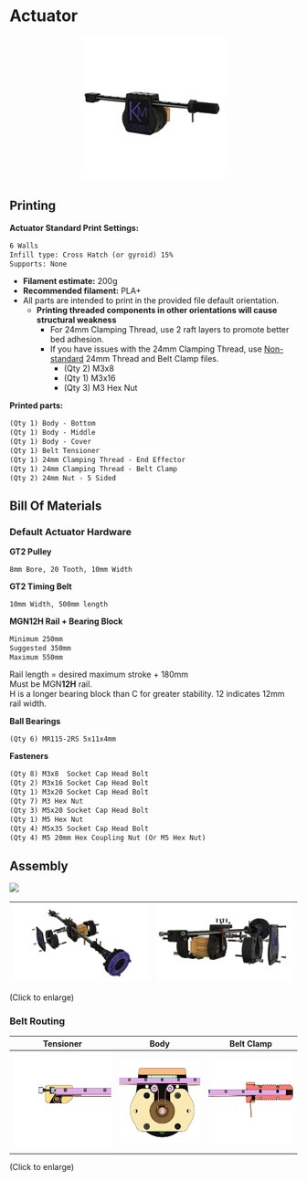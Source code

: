 # Actuator

<div align="center"><img src="../Printed Parts/Actuator/_images/Overview - Actuator Default.png" alt="" width="50%"></div>

## Printing

**Actuator Standard Print Settings:**

```
6 Walls
Infill type: Cross Hatch (or gyroid) 15%
Supports: None
```

* **Filament estimate:** 200g
* **Recommended filament:** PLA+
* All parts are intended to print in the provided file default orientation.
  * **Printing threaded components in other orientations will cause structural weakness**
    * For 24mm Clamping Thread, use 2 raft layers to promote better bed adhesion.
    * If you have issues with the 24mm Clamping Thread, use [Non-standard](../Printed%20Parts/Actuator/Non-standard/) 24mm Thread and Belt Clamp files.
      * (Qty 2) M3x8
      * (Qty 1) M3x16
      * (Qty 3) M3 Hex Nut

**Printed parts:**

```
(Qty 1) Body - Bottom
(Qty 1) Body - Middle
(Qty 1) Body - Cover
(Qty 1) Belt Tensioner
(Qty 1) 24mm Clamping Thread - End Effector
(Qty 1) 24mm Clamping Thread - Belt Clamp
(Qty 2) 24mm Nut - 5 Sided
```

## Bill Of Materials

### Default Actuator Hardware

**GT2 Pulley**

```
8mm Bore, 20 Tooth, 10mm Width
```

**GT2 Timing Belt**

```
10mm Width, 500mm length
```

**MGN12H Rail + Bearing Block**

```
Minimum 250mm
Suggested 350mm
Maximum 550mm
```

Rail length = desired maximum stroke + 180mm\
Must be MGN**12H** rail.\
H is a longer bearing block than C for greater stability. 12 indicates 12mm rail width.

**Ball Bearings**

```
(Qty 6) MR115-2RS 5x11x4mm 
```

**Fasteners**

```
(Qty 8) M3x8  Socket Cap Head Bolt 
(Qty 2) M3x16 Socket Cap Head Bolt 
(Qty 1) M3x20 Socket Cap Head Bolt 
(Qty 7) M3 Hex Nut
(Qty 3) M5x20 Socket Cap Head Bolt
(Qty 1) M5 Hex Nut
(Qty 4) M5x35 Socket Cap Head Bolt 
(Qty 4) M5 20mm Hex Coupling Nut (Or M5 Hex Nut)
```

## Assembly

![](<../Printed Parts/Actuator/_images/Exploded ALT - Actuator Default.gif>)

| ![](<../Printed Parts/Actuator/_images/Exploded - Actuator Default.png>) | ![](<../Printed Parts/Actuator/_images/Exploded ALT - Actuator Default.png>) |
| ------------------------------------------------------------------------ | ---------------------------------------------------------------------------- |

(Click to enlarge)

### Belt Routing

| Tensioner                                                                 | Body                                                                        | Belt Clamp                                                                           |
| ------------------------------------------------------------------------- | --------------------------------------------------------------------------- | ------------------------------------------------------------------------------------ |
| ![](<../Printed Parts/Actuator/_images/Cut View - Belt Routing Rear.png>) | ![](<../Printed Parts/Actuator/_images/Cut View - Belt Routing Middle.png>) | ![](../Printed%20Parts/Actuator/_images/Cut%20View%20-%20Belt%20Routing%20Front.png) |

(Click to enlarge)
